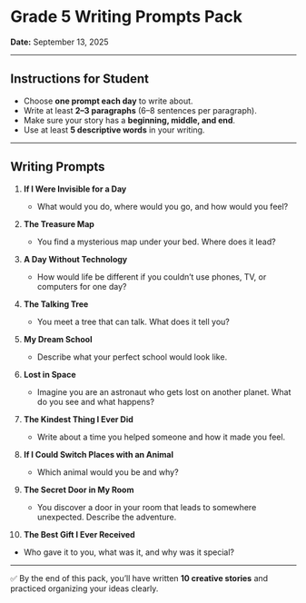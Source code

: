 # Grade 5 Writing Prompts Pack  
**Date:** September 13, 2025  

---

## Instructions for Student  
- Choose **one prompt each day** to write about.  
- Write at least **2–3 paragraphs** (6–8 sentences per paragraph).  
- Make sure your story has a **beginning, middle, and end**.  
- Use at least **5 descriptive words** in your writing.  

---

## Writing Prompts  

1. **If I Were Invisible for a Day**  
   - What would you do, where would you go, and how would you feel?  

2. **The Treasure Map**  
   - You find a mysterious map under your bed. Where does it lead?  

3. **A Day Without Technology**  
   - How would life be different if you couldn’t use phones, TV, or computers for one day?  

4. **The Talking Tree**  
   - You meet a tree that can talk. What does it tell you?  

5. **My Dream School**  
   - Describe what your perfect school would look like.  

6. **Lost in Space**  
   - Imagine you are an astronaut who gets lost on another planet. What do you see and what happens?  

7. **The Kindest Thing I Ever Did**  
   - Write about a time you helped someone and how it made you feel.  

8. **If I Could Switch Places with an Animal**  
   - Which animal would you be and why?  

9. **The Secret Door in My Room**  
   - You discover a door in your room that leads to somewhere unexpected. Describe the adventure.  

10. **The Best Gift I Ever Received**  
   - Who gave it to you, what was it, and why was it special?  

---

✅ By the end of this pack, you’ll have written **10 creative stories** and practiced organizing your ideas clearly.  
